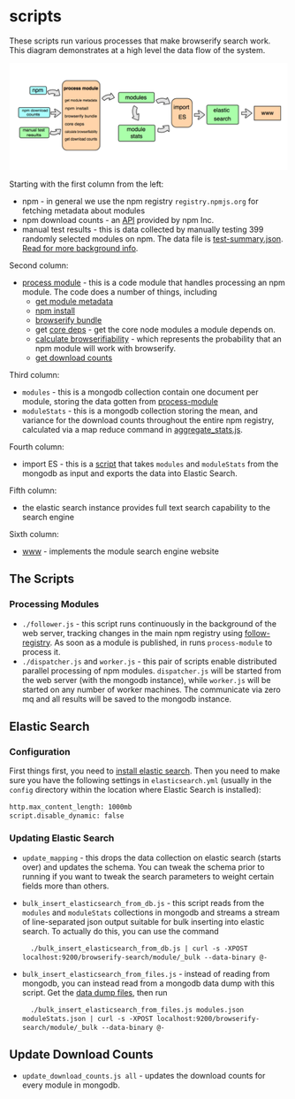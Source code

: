 scripts
=======

These scripts run various processes that make browserify search work. This diagram demonstrates at a high level the data flow of the system.

![Data flow chart](./diagram.png)

Starting with the first column from the left:

* npm - in general we use the npm registry `registry.npmjs.org` for fetching metadata about modules
* npm download counts - an [API](https://github.com/npm/download-counts) provided by npm Inc.
* manual test results - this is data collected by manually testing 399 randomly selected modules on npm. The data file is [test-summary.json](https://github.com/browserify-search/browserifiability/blob/master/test-summary.json). [Read for more background info](https://gist.github.com/airportyh/56a0dcc0205661024d11).

Second column:

* [process module](https://github.com/browserify-search/process-module) - this is a code module that handles processing an npm module. The code does a number of things, including
  * [get module metadata](https://github.com/browserify-search/process-module/blob/master/npm/get_module_info.js)
  * [npm install](https://github.com/browserify-search/process-module/blob/master/test_module/npm_install.js)
  * [browserify bundle](https://github.com/browserify-search/process-module/blob/master/test_module/browserify_bundle.js)
  * get [core deps](https://github.com/browserify-search/core-deps) - get the core node modules a module depends on.
  * [calculate browserifiability](https://github.com/browserify-search/browserifiability) - which represents the probability that an npm module will work with browserify.
  * [get download counts](https://github.com/browserify-search/process-module/blob/master/get_download_count.js)

Third column:

* `modules` - this is a mongodb collection contain one document per module, storing the data gotten from [process-module](https://github.com/browserify-search/process-module)
* `moduleStats` - this is a mongodb collection storing the mean, and variance for the download counts throughout the entire npm registry, calculated via a map reduce command in [aggregate_stats.js](https://github.com/browserify-search/scripts/blob/master/aggregate_stats.js).

Fourth column:

* import ES - this is a [script](https://github.com/browserify-search/scripts/blob/master/bulk_insert_elasticsearch_from_db.js) that takes `modules` and `moduleStats` from the mongodb as input and exports the data into Elastic Search.

Fifth column:

* the elastic search instance provides full text search capability to the search engine

Sixth column:

* [www](https://github.com/browserify-search/www) - implements the module search engine website

## The Scripts

### Processing Modules

* `./follower.js` - this script runs continuously in the background of the web server, tracking changes in the main npm registry using [follow-registry](https://www.npmjs.org/package/follow-registry). As soon as a module is published, in runs `process-module` to process it.
* `./dispatcher.js` and `worker.js` - this pair of scripts enable distributed parallel processing of npm modules. `dispatcher.js` will be started from the web server (with the mongodb instance), while `worker.js` will be started on any number of worker machines. The communicate via zero mq and all results will be saved to the mongodb instance.

## Elastic Search

### Configuration

First things first, you need to [install elastic search](http://www.elasticsearch.org/). Then you need to make sure you have the following settings in `elasticsearch.yml` (usually in the `config` directory within the location where Elastic Search is installed):

```
http.max_content_length: 1000mb
script.disable_dynamic: false
```

### Updating Elastic Search

* `update_mapping` - this drops the data collection on elastic search (starts over) and updates the schema. You can tweak the schema prior to running if you want to tweak the search parameters to weight certain fields more than others.
* `bulk_insert_elasticsearch_from_db.js` - this script reads from the `modules` and `moduleStats` collections in mongodb and streams a stream of line-separated json output suitable for bulk inserting into elastic search. To actually do this, you can use the command
        
        ./bulk_insert_elasticsearch_from_db.js | curl -s -XPOST localhost:9200/browserify-search/module/_bulk --data-binary @-
        
* `bulk_insert_elasticsearch_from_files.js` - instead of reading from mongodb, you can instead read from a mongodb data dump with this script. Get the [data dump files](https://www.dropbox.com/sh/5cqeb8xj4z35w6l/AAAp5QSiQT00b_KergLyowkma?dl=0), then run 
        
        ./bulk_insert_elasticsearch_from_files.js modules.json moduleStats.json | curl -s -XPOST localhost:9200/browserify-search/module/_bulk --data-binary @-
        

## Update Download Counts

* `update_download_counts.js all` - updates the download counts for every module in mongodb.

